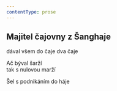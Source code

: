 ```yaml
---
contentType: prose
---
```


<section>

## Majitel čajovny z Šanghaje

dával všem do čaje dva čaje

Ač býval šarží  
tak s nulovou marží

Šel s podnikáním do háje

</section>
